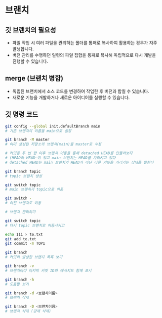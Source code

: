 # 브랜치
## 깃 브랜치의 필요성
- 파일 작업 시 여러 파일을 관리하는 폴더를 통째로 복사하여 활용하는 경우가 자주 발생합니다.
- 버전 관리를 수행하던 일련의 파일 집합을 통째로 복사해 독립적으로 다시 개발을 진행할 수 있습니다.

## merge (브랜치 병합)
- 독립된 브랜치에서 소스 코드를 변경하여 작업한 후 버전과 합칠 수 있습니다.
- 새로운 기능을 개발하거나 새로운 아이디어를 실행할 수 있습니다.

## 깃 명령 코드

```bash
git config --global init.defaultBranch main
# 기존 브랜치의 이름을 main으로 설정

git branch -M master
# 이미 생성된 저장소의 브랜치(main)을 master로 수정

# 커밋을 두 번 한 이후 브랜치 이동을 통해 detached HEAD를 만들어보자
# (HEAD와 HEAD~이 있고 main 브랜치는 HEAD를 가리키고 있다
# detached HEAD는 main 브랜치가 HEAD가 아닌 다른 커밋을 가리키는 상태를 말한다

git branch topic
# topic 브랜치 생성

git switch topic
# main 브랜치가 topic으로 이동

git switch -
# 이전 브랜치로 이동

# 브랜치 관리하기

git switch topic
# 다시 topic 브랜치로 이동시키고

echo 111 > to.txt
git add to.txt
git commit -m TOP1

git branch
# 커밋이 발생한 브랜치 목록 보기

git branch -v
# 브랜치마다 마지막 커밋 ID와 메시지도 함께 표시

git branch -h
# 도움말 보기

git branch -d <브랜치이름>
# 브랜치 삭제

git branch -D <브랜치이름>
# 브랜치 삭제 (강제 삭제)
